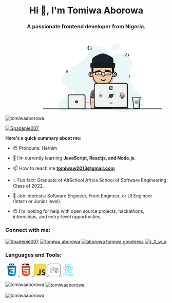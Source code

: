 <h1 align="center">Hi 👋, I'm Tomiwa Aborowa</h1>
<h3 align="center">A passionate frontend developer from Nigeria.</h3>
<img align="right" alt="Coding" width="400" src="https://raw.githubusercontent.com/SandunWebDev/SandunWebDev/main/assets/developer_coding_1.gif">

<p align="left"> <img src="https://komarev.com/ghpvc/?username=tomiwaaborowa&label=Profile%20views&color=0e75b6&style=flat" alt="tomiwaaborowa" /> </p>

<p align="left"> <a href="https://twitter.com/Spadepie007" target="blank"><img src="https://img.shields.io/twitter/follow/Spadepie007?logo=twitter&style=for-the-badge" alt="Spadepie007" /></a> </p>

**Here's a quick summary about me:**
- 😊 Pronouns: He/him 

- 🌱 I’m currently learning **JavaScript, Reactjs, and Node.js**.

- 📫 How to reach me **tomiwaw2013@gmail.com**

- 💡 Fun fact: Graduate of AltSchool Africa School of Software Engineering Class of 2022.

- 💼 Job interests: Software Engineer, Front Engineer, or UI Engineer (Intern or Junior level).

- 😊 I’m looking for help with open source projects, hackathons, internships, and entry-level opportunities.

<h3 align="left">Connect with me:</h3>
<p align="left">
<a href="https://twitter.com/Spadepie007" target="blank"><img align="center" src="https://raw.githubusercontent.com/rahuldkjain/github-profile-readme-generator/master/src/images/icons/Social/twitter.svg" alt="Spadepie007" height="30" width="40" /></a>
<a href="https://www.linkedin.com/in/tomiwa-aborowa" target="blank"><img align="center" src="https://raw.githubusercontent.com/rahuldkjain/github-profile-readme-generator/master/src/images/icons/Social/linked-in-alt.svg" alt="tomiwa aborowa" height="30" width="40" /></a>
<a href="https://www.facebook.com/tomiwa.goodness.13" target="blank"><img align="center" src="https://raw.githubusercontent.com/rahuldkjain/github-profile-readme-generator/master/src/images/icons/Social/facebook.svg" alt="aborowa tomiwa goodness" height="30" width="40" /></a>
<a href="https://instagram.com/r_0_w_a" target="blank"><img align="center" src="https://raw.githubusercontent.com/rahuldkjain/github-profile-readme-generator/master/src/images/icons/Social/instagram.svg" alt="r_0_w_a" height="30" width="40" /></a>
</p>

<h3 align="left">Languages and Tools:</h3>
<p align="left"> <a href="https://www.w3schools.com/css/" target="_blank" rel="noreferrer"> <img src="https://raw.githubusercontent.com/devicons/devicon/master/icons/css3/css3-original-wordmark.svg" alt="css3" width="40" height="40"/> </a> <a href="https://www.w3.org/html/" target="_blank" rel="noreferrer"> <img src="https://raw.githubusercontent.com/devicons/devicon/master/icons/html5/html5-original-wordmark.svg" alt="html5" width="40" height="40"/> </a> <a href="https://developer.mozilla.org/en-US/docs/Web/JavaScript" target="_blank" rel="noreferrer"> <img src="https://raw.githubusercontent.com/devicons/devicon/master/icons/javascript/javascript-original.svg" alt="javascript" width="40" height="40"/> </a> <a href="https://www.photoshop.com/en" target="_blank" rel="noreferrer"> <img src="https://raw.githubusercontent.com/devicons/devicon/master/icons/photoshop/photoshop-line.svg" alt="photoshop" width="40" height="40"/> </a> <a href="https://reactjs.org/" target="_blank" rel="noreferrer"> <img src="https://raw.githubusercontent.com/devicons/devicon/master/icons/react/react-original-wordmark.svg" alt="react" width="40" height="40"/> </a> </p>

<p><img align="left" src="https://github-readme-stats.vercel.app/api/top-langs?username=tomiwaaborowa&show_icons=true&locale=en&layout=compact" alt="tomiwaaborowa" /></p>

<p>&nbsp;<img align="center" src="https://github-readme-stats.vercel.app/api?username=tomiwaaborowa&show_icons=true&locale=en" alt="tomiwaaborowa" /></p>

<p><img align="center" src="https://github-readme-streak-stats.herokuapp.com/?user=tomiwaaborowa&" alt="tomiwaaborowa" /></p>
